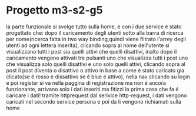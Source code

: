 # Progetto m3-s2-g5
la parte funzionale si svolge tutto sulla home, e con i due service
é stato progettato che: dopo il caricamento degli utenti sotto alla barra di ricerca per nome(ricerca fatta in two way binding,quindi viene filtrato l'arrey degli utenti ad ogni lettera inserita), clicando sopra al nome dell'utente  si visualizzano tutti i post sia quelli attivi che quelli disattivi, inalto dopo il caricamento 
vengono attivati tre pulsanti uno che visualizza tutti i post uno che visualizza solo quelli disattivi e uno solo quelli attivi, clicando sopra al post il post diventa o disattivo o attivo in base a come é stato caricato gia clicato(se é rosso e dissattivo se é blue é attivo),
nella nav clicando su login e poi register si va nella paggina di registrazione ma non é ancora funzionante, arrivano solo i dati inseriti ma fitizzi
la prima cosa che fa é caricare i dati! tramite httprequest dal serivice http-request, i dati vengono caricati nel secondo service persona e poi da li vengono richiamati sulla home
